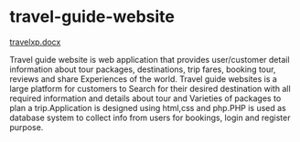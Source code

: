 # travel-guide-website

[travelxp.docx](https://github.com/namrata1852/travel-guide-website/files/9890036/travelxp.docx)

Travel guide website is web application that provides user/customer detail information about tour packages, destinations, trip fares, booking tour, reviews and share Experiences of the world. Travel guide websites is a large platform for customers to Search for their desired destination with all required information and details about tour and Varieties of packages to plan a trip.Application is designed using html,css and php.PHP is used as database system to collect info from users for bookings, login and register purpose.

